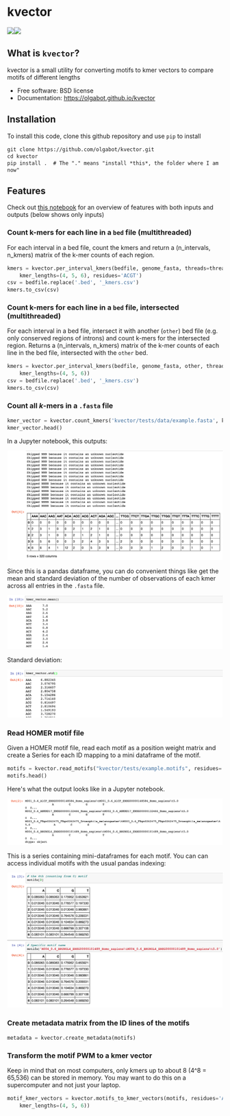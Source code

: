 # kvector

[![](https://img.shields.io/travis/olgabot/kvector.svg)](https://travis-ci.org/olgabot/kvector)[![](https://img.shields.io/pypi/v/kvector.svg)](https://pypi.python.org/pypi/kvector)

## What is `kvector`?

kvector is a small utility for converting motifs to kmer vectors to compare motifs of different lengths

* Free software: BSD license
* Documentation: https://olgabot.github.io/kvector

## Installation

To install this code, clone this github repository and use `pip` to install

    git clone https://github.com/olgabot/kvector.git
    cd kvector
    pip install .  # The "." means "install *this*, the folder where I am now"


## Features

Check out [this notebook](https://github.com/olgabot/kvector/blob/master/overview.ipynb)
for an overview of features with both inputs and outputs (below shows only inputs)

### Count k-mers for each line in a `bed` file (multithreaded)

For each interval in a bed file, count the kmers and return a
(n_intervals, n_kmers) matrix of the k-mer counts of each region.

```python
kmers = kvector.per_interval_kmers(bedfile, genome_fasta, threads=threads,
    kmer_lengths=(4, 5, 6), residues='ACGT')
csv = bedfile.replace('.bed', '_kmers.csv')
kmers.to_csv(csv)
```

### Count k-mers for each line in a `bed` file, intersected (multithreaded)

For each interval in a bed file, intersect it with another (`other`) bed file (e.g. only
conserved regions of introns) and count k-mers for the intersected region. Returns
a (n_intervals, n_kmers) matrix of the k-mer counts of each line in the bed file,
intersected with the `other` bed.

```python
kmers = kvector.per_interval_kmers(bedfile, genome_fasta, other, threads=threads,
    kmer_lengths=(4, 5, 6))
csv = bedfile.replace('.bed', '_kmers.csv')
kmers.to_csv(csv)
```

### Count all *k*-mers in a `.fasta` file

```python
kmer_vector = kvector.count_kmers('kvector/tests/data/example.fasta', kmer_lengths=(3, 4))
kmer_vector.head()
```

In a Jupyter notebook, this outputs:

![Output of reading kmers from a fasta file as a pandas dataframe](images/kmer_vector_dataframe.png)


Since this is a pandas dataframe, you can do convenient things like get
the mean and standard deviation of the number of observations of each kmer across all
entries in the `.fasta` file.

![Pandas series showing the mean number of observations of each k-mer](images/kmer_vector_mean.png)

Standard deviation:

![Pandas series showing the standard deviation of the number of observations of each k-mer](images/kmer_vector_std.png)


### Read HOMER motif file

Given a HOMER motif file, read each motif as a position weight matrix
and create a Series for each ID mapping to a mini dataframe of the motif.

```python
motifs = kvector.read_motifs("kvector/tests/example.motifs", residues='ACGT')
motifs.head()
```

Here's what the output looks like in a Jupyter notebook.

![Pandas series of each motif](images/motifs_series.png)

This is a series containing mini-dataframes for each motif. You can can
access individual motifs with the usual pandas indexing:

![Indexing the motifs series with pandas indexing](images/motifs_series_indexing.png)

### Create metadata matrix from the ID lines of the motifs

```python
metadata = kvector.create_metadata(motifs)
```



### Transform the motif PWM to a kmer vector

Keep in mind that on most computers, only kmers up to about 8 (4^8 = 65,536)
can be stored in memory. You may want to do this on a supercomputer and not
just your laptop.

```python
motif_kmer_vectors = kvector.motifs_to_kmer_vectors(motifs, residues='ACGT',
    kmer_lengths=(4, 5, 6))
```

